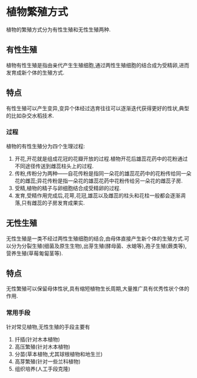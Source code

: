 # 植物繁殖方式

植物的繁殖方式分为有性生殖和无性生殖两种.

## 有性生殖

植物有性生殖是指由亲代产生生殖细胞,通过两性生殖细胞的结合成为受精卵,进而发育成新个体的生殖方式.

## 特点

有性生殖可以产生变异,变异个体经过选育往往可以逐渐迭代获得更好的性状,典型的比如杂交水稻技术.

### 过程

植物的有性生殖分为四个生理过程:

1. 开花,开花就是组成花冠的花瓣开放的过程.植物开花后雄蕊花药中的花粉通过不同途径传送到雌蕊柱头上的过程.
2. 传粉,传粉分为两种——自花传粉是指同一朵花的雄蕊花药中的花粉传给同一朵花的雌蕊;异花传粉是指一朵花的雄蕊花药中花粉传给另一朵花的雌蕊子房.
3. 受精,植物的精子与卵细胞结合成受精卵的过程.
4. 发育,受精作用完成后,花萼,花冠,雄蕊以及雌蕊的柱头和花柱一般都会逐渐凋落,只有雌蕊的子房发育成果实.

## 无性生殖

无性生殖是一类不经过两性生殖细胞的结合,由母体直接产生新个体的生殖方式.可以分为分裂生殖(细菌及原生生物),出芽生殖(酵母菌、水螅等),孢子生殖(蕨类等),营养生殖(草莓匍匐茎等).

## 特点

无性繁殖可以保留母体性状,具有缩短植物生长周期,大量推广具有优秀性状个体的作用.

### 常用手段

针对常见植物,无性生殖的手段主要有

1. 扦插(针对木本植物)
2. 高压繁殖(针对木本植物)
3. 分苗(草本植物,尤其球根植物和地生兰)
4. 高芽繁殖(针对一些兰科植物)
5. 组织培养(人工手段克隆)